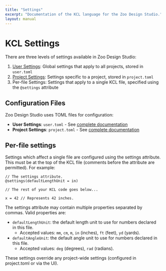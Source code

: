 ```yaml
---
title: "Settings"
excerpt: "Documentation of the KCL language for the Zoo Design Studio."
layout: manual
---
```


# KCL Settings

There are three levels of settings available in Zoo Design Studio:

1. [User Settings](/docs/kcl-lang/settings/user): Global settings that apply to all projects, stored in `user.toml`
2. [Project Settings](/docs/kcl-lang/settings/project): Settings specific to a project, stored in `project.toml`
3. Per-file Settings: Settings that apply to a single KCL file, specified using the `@settings` attribute

## Configuration Files

Zoo Design Studio uses TOML files for configuration:

* **User Settings**: `user.toml` - See [complete documentation](/docs/kcl-lang/settings/user)
* **Project Settings**: `project.toml` - See [complete documentation](/docs/kcl-lang/settings/project)

## Per-file settings

Settings which affect a single file are configured using the settings attribute.
This must be at the top of the KCL file (comments before the attribute are permitted).
For example:

```kcl
// The settings attribute.
@settings(defaultLengthUnit = in)

// The rest of your KCL code goes below...

x = 42 // Represents 42 inches.
```

The settings attribute may contain multiple properties separated by commas.
Valid properties are:

- `defaultLengthUnit`: the default length unit to use for numbers declared in this file.
  - Accepted values: `mm`, `cm`, `m`, `in` (inches), `ft` (feet), `yd` (yards).
- `defaultAngleUnit`: the default angle unit to use for numbers declared in this file.
  - Accepted values: `deg` (degrees), `rad` (radians).

These settings override any project-wide settings (configured in project.toml or via the UI).
